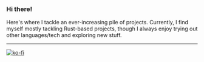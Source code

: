 ### Hi there!

Here's where I tackle an ever-increasing pile of projects. Currently, I find myself mostly tackling Rust-based projects, though
I always enjoy trying out other languages/tech and exploring new stuff.

---

[![ko-fi](https://img.shields.io/badge/Ko--fi-FF5E5B?style=for-the-badge&logo=ko-fi&logoColor=white)](https://ko-fi.com/clementtsang)
